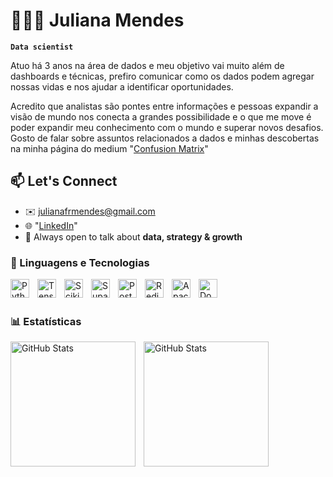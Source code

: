 # 👩🏻‍💻 Juliana Mendes

**`Data scientist`**

Atuo há 3 anos na área de dados e meu objetivo vai muito além de dashboards e técnicas, prefiro comunicar como os dados podem agregar nossas vidas e nos ajudar a identificar oportunidades. 

Acredito que analistas são pontes entre informações e pessoas expandir a visão de mundo nos conecta a grandes possibilidade e o que me move é poder expandir meu conhecimento com o mundo e superar novos desafios. Gosto de falar sobre assuntos relacionados a dados e minhas descobertas na minha página do medium "[Confusion Matrix](https://medium.com/@Confusion_Matrix)"

## 📫 Let's Connect

- ✉️ julianafrmendes@gmail.com  
- 🌐 "[LinkedIn](https://www.linkedin.com/in/julianafrmendes/)"  
- 🧠 Always open to talk about <strong>data, strategy & growth</strong>
   
### 🤖 Linguagens e Tecnologias
<img 
    align="left" 
    alt="Python"
    title="Pyhton" 
    width="30px" 
    style="padding-right: 10px;" 
    src="https://cdn.jsdelivr.net/gh/devicons/devicon@latest/icons/python/python-original.svg"               
/>
<img 
    align="left" 
    alt="TensorFlow"
    title="TensorFlow" 
    width="30px" 
    style="padding-right: 10px;" 
    src="https://cdn.jsdelivr.net/gh/devicons/devicon@latest/icons/tensorflow/tensorflow-original.svg"          
/>
<img 
    align="left" 
    alt="Scikitlearn"
    title="Scikitlearn" 
    width="30px" 
    style="padding-right: 10px;" 
    src="https://cdn.jsdelivr.net/gh/devicons/devicon@latest/icons/scikitlearn/scikitlearn-original.svg"                
/>

<img 
    align="left" 
    alt="Supabase" 
    title="Supabase"
    width="30px" 
    style="padding-right: 10px;" 
    src="https://cdn.jsdelivr.net/gh/devicons/devicon@latest/icons/supabase/supabase-original.svg"
/>
<img 
    align="left" 
    alt="Postgres" 
    title="Postgres"
    width="30px" 
    style="padding-right: 10px;" 
    src="https://cdn.jsdelivr.net/gh/devicons/devicon@latest/icons/postgresql/postgresql-plain.svg"
/>
<img 
    align="left" 
    alt="Redis"
    title="Redis" 
    width="30px" 
    style="padding-right: 10px;" 
    src="https://cdn.jsdelivr.net/gh/devicons/devicon@latest/icons/redis/redis-plain-wordmark.svg"          
/>
<img 
    align="left" 
    alt="ApacheAirflow"
    title="ApacheAirflow" 
    width="30px" 
    style="padding-right: 10px;" 
    src="https://cdn.jsdelivr.net/gh/devicons/devicon@latest/icons/apacheairflow/apacheairflow-original-wordmark.svg"       
/>
<img 
    align="left" 
    alt="Docker" 
    title="Docker"
    width="30px" 
    style="padding-right: 10px;" 
    src="https://cdn.jsdelivr.net/gh/devicons/devicon@latest/icons/docker/docker-plain.svg"     
/>

<br/>
<br/>

### 📊 Estatísticas

<p>
  <img 
    align="left" 
    alt="GitHub Stats" 
    height="200" 
    style="padding-right: 10px;" 
    src="https://github-readme-stats.vercel.app/api?username=julianafrmendes&show_icons=true&theme=dracula&include_all_commits=true&locale=pt-br" 
  />

<img 
      align="left" 
      alt="GitHub Stats" 
      height="200" 
      src="https://github-readme-stats.vercel.app/api/top-langs/?username=julianafrmendes&theme=dracula&layout=compact&custom_title=Tecnologias&langs_count=9" 
  />






</p>


